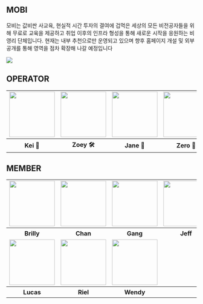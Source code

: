
## MOBI

모비는 값비싼 사교육, 현실적 시간 투자의 결여에 겁먹은 세상의 모든 비전공자들을 위해 무료로 교육을 제공하고 취업 이후의 인프라 형성을 통해 새로운 시작을 응원하는 비영리 단체입니다. 
현재는 내부 추천으로만 운영되고 있으며 향후 홈페이지 개설 및 외부 공개를 통해 영역을 점차 확장해 나갈 예정입니다

<img src="https://dangimageserver.s3.ap-northeast-2.amazonaws.com/img/admin/mobi.jpeg"/>

## OPERATOR
<table>
  <tr>
    <td>
      <a href="https://github.com/yesoryeseul">
        <img src="https://avatars.githubusercontent.com/u/123865139?v=4" width="120px" height="120px"/>
      </a>
    </td>
    <td>
      <a href="https://github.com/zivivle">
        <img src="https://avatars.githubusercontent.com/u/123868471?v=4" width="120px" height="120px"/>
      </a>  
    </td>
    <td>
      <a href="https://github.com/JeongwooHam">
        <img src="https://avatars.githubusercontent.com/u/123251211?v=4" width="120px" height="120px"/>
      </a>
    </td>
    <td>
      <a href="https://github.com/Zero-1016">
        <img src="https://avatars.githubusercontent.com/u/115636461?v=4" width="120px" height="120px"/>
      </a>
    </td>
  </tr>
  <tr>
    <th>
      Kei 👑
    </th>
    <th>
      Zoey 🛠
    </th>
    <th>
      Jane 👾
    </th>
    <th>
      Zero 🎨
    </th>
  </tr>
</table>


## MEMBER
<table>
  <tr>
      <td>
        <a href="https://github.com/jjjiyoung0130">
          <img src="https://avatars.githubusercontent.com/u/142701370?v=4" width="120px" height="120px"/>
        </a>  
      </td>
      <td>
        <a href="https://github.com/snkchan">
          <img src="https://avatars.githubusercontent.com/u/144839872?v=4" width="120px" height="120px"/>
        </a>
      </td>
      <td>
        <a href="https://github.com/ijimlnosk">
          <img src="https://avatars.githubusercontent.com/u/98089768?v=4" width="120px" height="120px"/>
        </a>
      </td>
      <td>
        <a href="https://github.com/TransparentDeveloper">
          <img src="https://avatars.githubusercontent.com/u/50646145?v=4" width="120px" height="120px"/>
        </a>
      </td>
    </tr>
    <tr>
      <th>
        Brilly
      </th>
      <th>
        Chan
      </th>
      <th>
        Gang
      </th>
      <th>
        Jeff
      </th>
    </tr>
    <tr>
      <td>
        <a href="https://github.com/KR-HeoJU">
          <img src="https://avatars.githubusercontent.com/u/142701420?v=4" width="120px" height="120px"/>
        </a>  
      </td>
      <td>
        <a href="https://github.com/keeprok">
          <img src="https://avatars.githubusercontent.com/u/140785214?v=4" width="120px" height="120px"/>
        </a>
      </td>
      <td>
        <a href="https://github.com/hayoung78">
          <img src="https://avatars.githubusercontent.com/u/142880051?v=4" width="120px" height="120px"/>
        </a>
      </td>
      <td>
      </td>
    </tr>
    <tr>
      <th>
        Lucas
      </th>
      <th>
        Riel
      </th>
      <th>
        Wendy
      </th>
      <th>
      </th>
    </tr>
</table>
